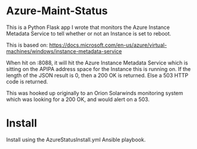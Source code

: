 # Azure-Maint-Status
This is a Python Flask app I wrote that monitors the Azure Instance Metadata Service to tell whether or not an Instance is set to reboot. 

This is based on: https://docs.microsoft.com/en-us/azure/virtual-machines/windows/instance-metadata-service

When hit on :8088, it will hit the Azure Instance Metadata Service which is sitting on the APIPA address space for the Instance this is running on. If the length of the JSON result is 0, then a 200 OK is returned. Else a 503 HTTP code is returned.

This was hooked up originally to an Orion Solarwinds monitoring system which was looking for a 200 OK, and would alert on a 503.

# Install
Install using the AzureStatusInstall.yml Ansible playbook.
